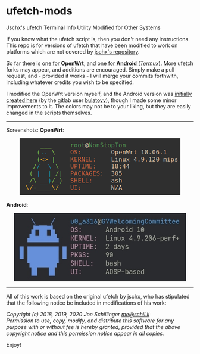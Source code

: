 # ufetch-mods
Jschx's ufetch Terminal Info Utility Modified for Other Systems
  
If you know what the ufetch script is, then you don't need any instructions. This repo is for versions of ufetch that have been modified to work on platforms which are not covered by [jschx's repository](https://gitlab.com/jschx/ufetch).
  
So far there is [one for **OpenWrt**](https://github.com/bongochong/ufetch-mods/blob/main/ufetch-owrt.sh), and [one for **Android** (*Termux*)](https://github.com/bongochong/ufetch-mods/blob/main/ufetch-termux.sh). More ufetch forks may appear, and additions are encouraged. Simply make a pull request, and - provided it works - I will merge your commits forthwith, including whatever credits you wish to be specified.
  
I modified the OpenWrt version myself, and the Android version was [initially created here](https://gitlab.com/jschx/ufetch/-/merge_requests/65) (by the gitlab user [bulatovv](https://gitlab.com/bulatovv/ufetch)), though I made some minor improvements to it. The colors may not be to your liking, but they are easily changed in the scripts themselves.

---

Screenshots:
**OpenWrt**: <p align="center"><img src="https://raw.githubusercontent.com/bongochong/ufetch-mods/main/screenshots/ss-owrt.png" alt="OpenWrt"></p>
  
**Android**: <p align="center"><img src="https://raw.githubusercontent.com/bongochong/ufetch-mods/main/screenshots/ss-termux.jpg" alt="Android"></p>

---

All of this work is based on the original ufetch by jschx, who has stipulated that the following notice be included in modifications of his work:  

*Copyright (c) 2018, 2019, 2020 Joe Schillinger <me@schil.li>*  
*Permission to use, copy, modify, and distribute this software for any
purpose with or without fee is hereby granted, provided that the above
copyright notice and this permission notice appear in all copies.*
  
Enjoy!
